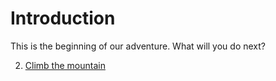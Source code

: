 # Introduction

This is the beginning of our adventure. What will you do next?

2. [Climb the mountain](mountain.md)
